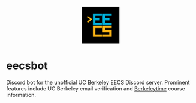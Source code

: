 <p align="center">
 <img src="img/icon.png" height="100" width="100"/>
</p>

# eecsbot
Discord bot for the unofficial UC Berkeley EECS Discord server. Prominent features include UC Berkeley email verification and [Berkeleytime](https://berkeleytime.com) course information.

